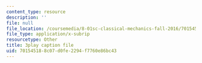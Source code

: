 ```yaml
---
content_type: resource
description: ''
file: null
file_location: /coursemedia/8-01sc-classical-mechanics-fall-2016/701545188c07d0fe2294f7760e86bc43_V-fy33vi-64.srt
file_type: application/x-subrip
resourcetype: Other
title: 3play caption file
uid: 70154518-8c07-d0fe-2294-f7760e86bc43
---
```

